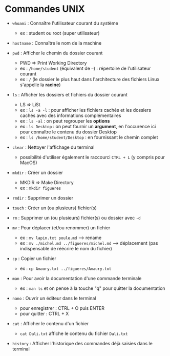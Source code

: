 # Commandes UNIX

- `whoami` : Connaître l'utilisateur courant du système 
	- ex : student ou root (super utilisateur)

- `hostname` : Connaître le nom de la machine

- `pwd` : Afficher le chemin du dossier courant
	- PWD => Print Working Directory
	- ex : `/home/student` (équivalent de `~`) : répertoire de l'utilisateur courant 
	- ex : `/` (le dossier le plus haut dans l'architecture des fichiers Linux s'appelle la **racine**)

- `ls` : Afficher les dossiers et fichiers du dossier courant
	- LS => LiSt
	- ex : `ls -a -l` : pour afficher les fichiers cachés et les dossiers cachés avec des informations complémentaires
	- ex : `ls -al` : on peut regrouper les **options**
	- ex : `ls Desktop` : on peut fournir un **argument**, en l'occurence ici pour connaître le contenu du dossier Desktop
	- ex : `ls /home/student/Desktop` : en fournissant le chemin complet

- `clear` : Nettoyer l'affichage du terminal 
	- possibilité d'utiliser également le raccourci `CTRL + L` (y compris pour MacOS)

- `mkdir` : Créer un dossier
	- MKDIR => Make Directory
	- ex : `mkdir figueres`

- `rmdir` : Supprimer un dossier

- `touch` : Créer un (ou plusieurs) fichier(s)

- `rm` : Supprimer un (ou plusieurs) fichier(s) ou dossier avec `-d`

- `mv` : Pour déplacer (et/ou renommer) un fichier
	- ex : `mv lapin.txt poule.md` --> rename
	- ex : `mv ./michel.md ../figueres/michel.md` --> déplacement (pas indispensable de réécrire le nom du fichier)

- `cp` : Copier un fichier
	- ex : `cp Amaury.txt ../figueres/Amaury.txt`

- `man` : Pour avoir la documentation d'une commande terminale
	- ex : `man ls` et on pense à la touche "q" pour quitter la documentation

- `nano` : Ouvrir un éditeur dans le terminal
	- pour enregistrer : CTRL + O puis ENTER
	- pour quitter : CTRL + X

- `cat` : Afficher le contenu d'un fichier
  - `cat Dali.txt` affiche le contenu du fichier `Dali.txt`

- `history` : Afficher l'historique des commandes déjà saisies dans le terminal
